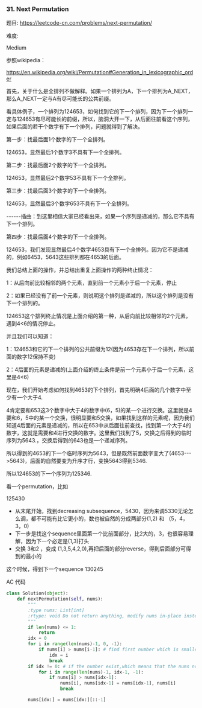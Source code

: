 
### 31. Next Permutation


题目:
<https://leetcode-cn.com/problems/next-permutation/>


难度:

Medium

参照wikipedia：

<https://en.wikipedia.org/wiki/Permutation#Generation_in_lexicographic_order>

首先，关于什么是全排列不做解释。如果一个排列为A，下一个排列为A_NEXT，那么A_NEXT一定与A有尽可能长的公共前缀。

看具体例子，一个排列为124653，如何找到它的下一个排列，因为下一个排列一定与124653有尽可能长的前缀，所以，脑洞大开一下，从后面往前看这个序列，如果后面的若干个数字有下一个排列，问题就得到了解决。

第一步：找最后面1个数字的下一个全排列。

124653，显然最后1个数字3不具有下一个全排列。

第二步：找最后面2个数字的下一个全排列。

124653，显然最后2个数字53不具有下一个全排列。

第三步：找最后面3个数字的下一个全排列。

124653，显然最后3个数字653不具有下一个全排列。


------插曲：到这里相信大家已经看出来，如果一个序列是递减的，那么它不具有下一个排列。


第四步：找最后面4个数字的下一个全排列。

124653，我们发现显然最后4个数字4653具有下一个全排列。因为它不是递减的，例如6453，5643这些排列都在4653的后面。


我们总结上面的操作，并总结出重复上面操作的两种终止情况：

1：从后向前比较相邻的两个元素，直到前一个元素小于后一个元素，停止

2：如果已经没有了前一个元素，则说明这个排列是递减的，所以这个排列是没有下一个排列的。


124653这个排列终止情况是上面介绍的第一种，从后向前比较相邻的2个元素，遇到4<6的情况停止。

并且我们可以知道：

1：124653和它的下一个排列的公共前缀为12(因为4653存在下一个排列，所以前面的数字12保持不变)

2：4后面的元素是递减的(上面介绍的终止条件是前一个元素小于后一个元素，这里是4<6)


现在，我们开始考虑如何找到4653的下个排列，首先明确4后面的几个数字中至少有一个大于4.

4肯定要和653这3个数字中大于4的数字中(6，5)的某一个进行交换。这里就是4要和6，5中的某一个交换，很明显要和5交换，如果找到这样的元素呢，因为我们知道4后面的元素是递减的，所以在653中从后面往前查找，找到第一个大于4的数字，这就是需要和4进行交换的数字。这里我们找到了5，交换之后得到的临时序列为5643.，交换后得到的643也是一个递减序列。


所以得到的4653的下一个临时序列为5643，但是既然前面数字变大了(4653--->5643)，后面的自然要变为升序才行，变换5643得到5346.

所以124653的下一个序列为125346.

看一个permutation，比如

125430


- 从末尾开始，找到decreasing subsequence，5430，因为来调5330无论怎么调，都不可能有比它更小的，数也被自然的分成两部分(1,2) 和 （5，4，3，0)
- 下一步是找这个sequence里面第一个比前面部分，比2大的，3，也很容易理解，因为下一个必定是(1,3)打头
- 交换 3和2 ，变成 (1,3,5,4,2,0),再把后面的部分reverse，得到后面部分可得到的最小的

这个时候，得到下一个sequence 130245

AC 代码

```python
class Solution(object):
    def nextPermutation(self, nums):
        """
        :type nums: List[int]
        :rtype: void Do not return anything, modify nums in-place instead.
        """
        if len(nums) <= 1:
            return
        idx = 0
        for i in range(len(nums)-1, 0, -1):
            if nums[i] > nums[i-1]: # find first number which is smaller than it's after number
                idx = i
                break
        if idx != 0: # if the number exist,which means that the nums not like{5,4,3,2,1}
            for i in range(len(nums)-1, idx-1, -1):
                if nums[i] > nums[idx-1]:
                    nums[i], nums[idx-1] = nums[idx-1], nums[i]
                    break

        nums[idx:] = nums[idx:][::-1]
```


